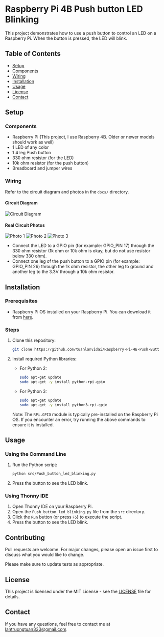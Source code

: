 # Raspberry Pi 4B Push button LED Blinking

This project demonstrates how to use a push button to control an LED on a Raspberry Pi. When the button is pressed, the LED will blink.

## Table of Contents
- [Setup](#setup)
- [Components](#components)
- [Wiring](#wiring)
- [Installation](#installation)
- [Usage](#usage)
- [License](#license)
- [Contact](#contact)

## Setup
### Components
- Raspberry Pi (This project, I use Raspberry 4B. Older or newer models should work as well)
- 1 LED of any color
- 1 4 leg Push button
- 330 ohm resistor (for the LED)
- 10k ohm resistor (for the push button)
- Breadboard and jumper wires

### Wiring
Refer to the circuit diagram and photos in the `docs/` directory.

#### Circuit Diagram
![Circuit Diagram](docs/circuit_diagram.png)

#### Real Circuit Photos
![Photo 1](docs/photos/photo1.jpg)
![Photo 2](docs/photos/photo2.jpg)
![Photo 3](docs/photos/photo3.jpg)

- Connect the LED to a GPIO pin (for example: GPIO_PIN 17) through the 330 ohm resistor (1k ohm or 10k ohm is okay, but do not use resistor below 330 ohm).
- Connect one leg of the push button to a GPIO pin (for example: GPIO_PIN 26) through the 1k ohm resistor, the other leg to ground and another leg to the 3.3V through a 10k ohm resistor.

## Installation
### Prerequisites
- Raspberry Pi OS installed on your Raspberry Pi. You can download it from [here](https://www.raspberrypi.org/software/).

### Steps
1. Clone this repository:
    ```bash
    git clone https://github.com/tuanlanvidai/Raspberry-Pi-4B-Push-Button-LED-Blinking.git
    ```
2. Install required Python libraries:
    - For Python 2:
      ```bash
      sudo apt-get update
      sudo apt-get -y install python-rpi.gpio
      ```
    - For Python 3:
      ```bash
      sudo apt-get update
      sudo apt-get -y install python3-rpi.gpio
      ```

    Note: The `RPi.GPIO` module is typically pre-installed on the Raspberry Pi OS. If you encounter an error, try running the above commands to ensure it is installed.

## Usage
### Using the Command Line
1. Run the Python script:
    ```bash
    python src/Push_button_led_blinking.py
    ```
2. Press the button to see the LED blink.

### Using Thonny IDE
1. Open Thonny IDE on your Raspberry Pi.
2. Open the `Push_button_led_blinking.py` file from the `src` directory.
3. Click the `Run` button (or press `F5`) to execute the script.
4. Press the button to see the LED blink.


## Contributing

Pull requests are welcome. For major changes, please open an issue first
to discuss what you would like to change.

Please make sure to update tests as appropriate.

## License
This project is licensed under the MIT License - see the [LICENSE](LICENSE) file for details.

## Contact
If you have any questions, feel free to contact me at [lantruongtuan333@gmail.com](mailto:lantruongtuan333@gmail.com).